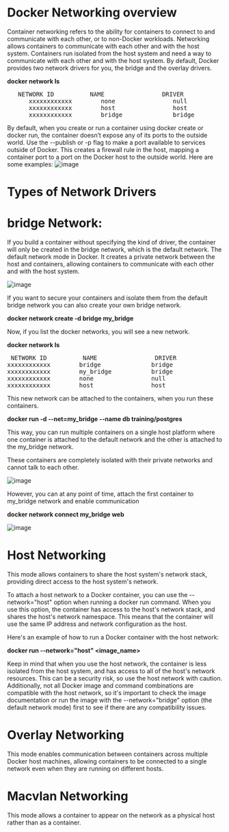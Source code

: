 # Docker Networking overview
Container networking refers to the ability for containers to connect to and communicate with each other, or to non-Docker workloads.
Networking allows containers to communicate with each other and with the host system. Containers run isolated from the host system and need a way to communicate with each other and with the host system.
By default, Docker provides two network drivers for you, the bridge and the overlay drivers.

**docker network ls**

<pre>   NETWORK ID          NAME                DRIVER
      xxxxxxxxxxxx        none                null
      xxxxxxxxxxxx        host                host
      xxxxxxxxxxxx        bridge              bridge</pre>


 By default, when you create or run a container using docker create or docker run, the container doesn’t expose any of its ports to the outside world. Use the --publish or -p flag to make a port available to services outside of Docker. This creates a firewall rule in the host, mapping a container port to a port on the Docker host to the outside world. Here are some examples:
![image](https://github.com/Manoj123-github/Docker/assets/76830665/00329597-88d0-440e-a99b-e5e1d5b4305d)

 
# Types of Network Drivers
# bridge Network: 
If you build a container without specifying the kind of driver, the container will only be created in the bridge network, which is the default network. 
The default network mode in Docker. It creates a private network between the host and containers, allowing containers to communicate with each other and with the host system.

![image](https://github.com/Manoj123-github/Docker/assets/76830665/fc358b16-6442-4ae5-ba50-e546acf2cd57)


If you want to secure your containers and isolate them from the default bridge network you can also create your own bridge network.

**docker network create -d bridge my_bridge**

Now, if you list the docker networks, you will see a new network.

**docker network ls**

<pre> NETWORK ID          NAME                DRIVER
xxxxxxxxxxxx        bridge              bridge
xxxxxxxxxxxx        my_bridge           bridge
xxxxxxxxxxxx        none                null
xxxxxxxxxxxx        host                host</pre>

This new network can be attached to the containers, when you run these containers.

**docker run -d --net=my_bridge --name db training/postgres**

This way, you can run multiple containers on a single host platform where one container is attached to the default network and the other is attached to the my_bridge network.

These containers are completely isolated with their private networks and cannot talk to each other.


![image](https://github.com/Manoj123-github/Docker/assets/76830665/3aadcc02-2135-4924-ada7-33721aaf6ec1)

However, you can at any point of time, attach the first container to my_bridge network and enable communication

**docker network connect my_bridge web**

![image](https://github.com/Manoj123-github/Docker/assets/76830665/345bc29f-a98f-4bcb-a360-7519bd7ab36f)

# Host Networking

This mode allows containers to share the host system's network stack, providing direct access to the host system's network.

To attach a host network to a Docker container, you can use the --network="host" option when running a docker run command. When you use this option, the container has access to the host's network stack, and shares the host's network namespace. This means that the container will use the same IP address and network configuration as the host.

Here's an example of how to run a Docker container with the host network:

**docker run --network="host" <image_name> <command>**

Keep in mind that when you use the host network, the container is less isolated from the host system, and has access to all of the host's network resources. This can be a security risk, so use the host network with caution.
Additionally, not all Docker image and command combinations are compatible with the host network, so it's important to check the image documentation or run the image with the --network="bridge" option (the default network mode) first to see if there are any compatibility issues.

# Overlay Networking
This mode enables communication between containers across multiple Docker host machines, allowing containers to be connected to a single network even when they are running on different hosts.

# Macvlan Networking
This mode allows a container to appear on the network as a physical host rather than as a container.
    
